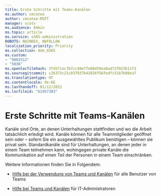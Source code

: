 ```yaml
---
title: Erste Schritte mit Teams-Kanälen
ms.author: cmcatee
author: cmcatee-MSFT
manager: scotv
ms.audience: Admin
ms.topic: article
ms.service: o365-administration
ROBOTS: NOINDEX, NOFOLLOW
localization_priority: Priority
ms.collection: Adm_O365
ms.custom:
- "9002512"
- "5036"
ms.openlocfilehash: 3fd57cec7b7cc49e7fe68459ea0ad72f023b11f3
ms.sourcegitcommit: c26373c21c837937b41026f56fedfc51b7b80ea7
ms.translationtype: HT
ms.contentlocale: de-DE
ms.lasthandoff: 01/12/2022
ms.locfileid: "61957383"
---
```

# <a name="get-started-with-teams-channels"></a>Erste Schritte mit Teams-Kanälen

Kanäle sind Orte, an denen Unterhaltungen stattfinden und wo die Arbeit tatsächlich erledigt wird. Kanäle können für alle Teammitglieder geöffnet sein oder – sofern Sie ein ausgewähltes Publikum benötigen – können sie privat sein. Standardkanäle sind für Unterhaltungen, an denen jeder in einem Team teilnehmen kann, wohingegen private Kanäle die Kommunikation auf einen Teil der Personen in einem Team einschränken.

Weitere Informationen finden Sie in Folgendem:

- [Hilfe bei der Verwendung von Teams und Kanälen](https://support.office.com/article/teams-and-channels-df38ae23-8f85-46d3-b071-cb11b9de5499) für alle Benutzer von Teams

- [Hilfe bei Teams und Kanälen](https://docs.microsoft.com/microsoftteams/teams-channels-overview) für IT-Administratoren 
